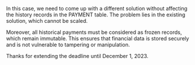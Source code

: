 In this case, we need to come up with a different solution without affecting the history records in the PAYMENT table. The problem lies in the existing solution, which cannot be scaled.

Moreover, all historical payments must be considered as frozen records, which remain immutable. This ensures that financial data is stored securely and is not vulnerable to tampering or manipulation.

Thanks for extending the deadline until December 1, 2023.